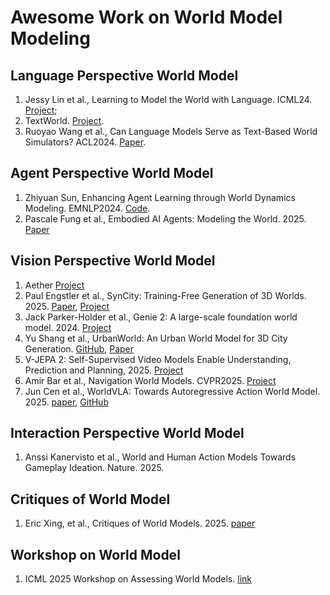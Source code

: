 # Awesome Work on World Model Modeling

## Language Perspective World Model

1. Jessy Lin et al., Learning to Model the World with Language. ICML24. [Project](https://dynalang.github.io/);
2. TextWorld. [Project](https://www.microsoft.com/en-us/research/project/textworld/).
3. Ruoyao Wang et al., Can Language Models Serve as Text-Based World Simulators? ACL2024. [Paper](https://aclanthology.org/2024.acl-short.1.pdf).


## Agent Perspective World Model

1. Zhiyuan Sun, Enhancing Agent Learning through World Dynamics Modeling. EMNLP2024. [Code](https://github.com/ZhiyuuanS/DiVE).
2. Pascale Fung et al., Embodied AI Agents: Modeling the World. 2025. [Paper](https://arxiv.org/pdf/2506.22355v2)


## Vision Perspective World Model

1. Aether [Project](https://aether-world.github.io/)
2. Paul Engstler et al., SynCity: Training-Free Generation of 3D Worlds. 2025. [Paper](https://arxiv.org/pdf/2503.16420), [Project](https://research.paulengstler.com/syncity/)
3. Jack Parker-Holder et al., Genie 2: A large-scale foundation world model. 2024. [Project](https://deepmind.google/discover/blog/genie-2-a-large-scale-foundation-world-model/)
4. Yu Shang et al., UrbanWorld: An Urban World Model for 3D City Generation. [GitHub](https://github.com/Urban-World/UrbanWorld), [Paper](https://arxiv.org/pdf/2407.11965)
5. V-JEPA 2: Self-Supervised Video Models Enable Understanding, Prediction and Planning, 2025. [Project](https://ai.meta.com/vjepa/)
6. Amir Bar et al., Navigation World Models. CVPR2025. [Project](https://www.amirbar.net/nwm/)
7. Jun Cen et al., WorldVLA: Towards Autoregressive Action World Model. 2025. [paper](https://arxiv.org/pdf/2506.21539), [GitHub](https://github.com/alibaba-damo-academy/WorldVLA)

## Interaction Perspective World Model

1. Anssi Kanervisto et al., World and Human Action Models Towards Gameplay Ideation. Nature. 2025.

## Critiques of World Model

1. Eric Xing, et al., Critiques of World Models. 2025. [paper](https://arxiv.org/pdf/2507.05169)


## Workshop on World Model

1. ICML 2025 Workshop on Assessing World Models. [link](https://www.worldmodelworkshop.org/home)
